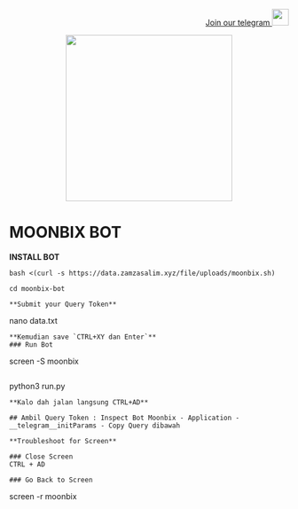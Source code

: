 <p style="font-size:14px" align="right">
<a href="https://t.me/airdropasc" target="_blank">Join our telegram <img src="https://user-images.githubusercontent.com/50621007/183283867-56b4d69f-bc6e-4939-b00a-72aa019d1aea.png" width="30"/></a>
</p>

<p align="center">
  <img height="300" height="auto" src="https://user-images.githubusercontent.com/109174478/209359981-dc19b4bf-854d-4a2a-b803-2547a7fa43f2.jpg">
</p>

# MOONBIX BOT
**INSTALL BOT**
```
bash <(curl -s https://data.zamzasalim.xyz/file/uploads/moonbix.sh)
```
```
cd moonbix-bot
```
```
**Submit your Query Token**
```
nano data.txt
```
**Kemudian save `CTRL+XY dan Enter`**
### Run Bot
```
screen -S moonbix
```
```
python3 run.py
```
**Kalo dah jalan langsung CTRL+AD**

## Ambil Query Token : Inspect Bot Moonbix - Application - __telegram__initParams - Copy Query dibawah

**Troubleshoot for Screen**

### Close Screen 
CTRL + AD

### Go Back to Screen
```
screen -r moonbix
```

